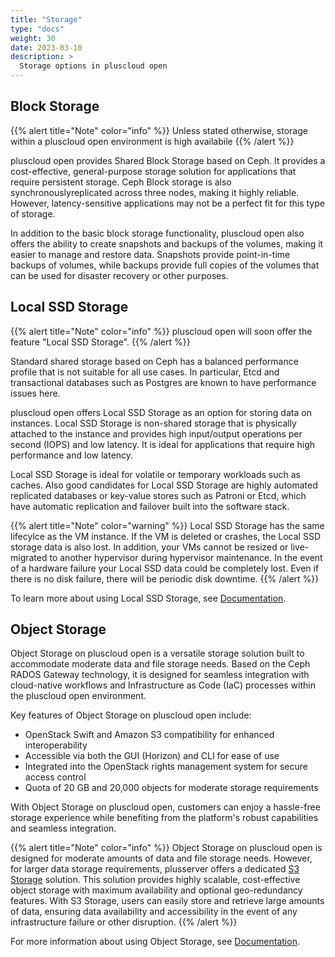 ```yaml
---
title: "Storage"
type: "docs"
weight: 30
date: 2023-03-10
description: >
  Storage options in pluscloud open
---
```


## Block Storage

{{% alert title="Note" color="info" %}}
Unless stated otherwise, storage within a pluscloud open environment is high availabile
{{% /alert %}}

pluscloud open provides Shared Block Storage based on Ceph. It provides a cost-effective, general-purpose storage solution for applications that require persistent storage. Ceph Block storage is also synchronouslyreplicated across three nodes, making it highly reliable. However, latency-sensitive applications may not be a perfect fit for this type of storage.

In addition to the basic block storage functionality, pluscloud open also offers the ability to create snapshots and backups of the volumes, making it easier to manage and restore data. Snapshots provide point-in-time backups of volumes, while backups provide full copies of the volumes that can be used for disaster recovery or other purposes.

## Local SSD Storage

{{% alert title="Note" color="info" %}}
pluscloud open will soon offer the feature "Local SSD Storage".
{{% /alert %}}

Standard shared storage based on Ceph has a balanced performance profile that is not suitable for all use cases. In particular, Etcd and transactional databases such as Postgres are known to have performance issues here.

pluscloud open offers Local SSD Storage as an option for storing data on instances. Local SSD Storage is non-shared storage that is physically attached to the instance and provides high input/output operations per second (IOPS) and low latency. It is ideal for applications that require high performance and low latency.

Local SSD Storage is ideal for volatile or temporary workloads such as caches. Also good candidates for Local SSD Storage are highly automated replicated databases or key-value stores such as Patroni or Etcd, which have automatic replication and failover built into the software stack.

{{% alert title="Note" color="warning" %}}
Local SSD Storage has the same lifecylce as the VM instance. If the VM is deleted or crashes, the Local SSD storage data is also lost. In addition, your VMs cannot be resized or live-migrated to another hypervisor during hypervisor maintenance. In the event of a hardware failure your Local SSD data could be completely lost. Even if there is no disk failure, there will be periodic disk downtime.
{{% /alert %}}

To learn more about using Local SSD Storage, see [Documentation](../../../reference/local-storage/).

## Object Storage

Object Storage on pluscloud open is a versatile storage solution built to accommodate moderate data and file storage needs. Based on the Ceph RADOS Gateway technology, it is designed for seamless integration with cloud-native workflows and Infrastructure as Code (IaC) processes within the pluscloud open environment.

Key features of Object Storage on pluscloud open include:

- OpenStack Swift and Amazon S3 compatibility for enhanced interoperability
- Accessible via both the GUI (Horizon) and CLI for ease of use
- Integrated into the OpenStack rights management system for secure access control
- Quota of 20 GB and 20,000 objects for moderate storage requirements

With Object Storage on pluscloud open, customers can enjoy a hassle-free storage experience while benefiting from the platform's robust capabilities and seamless integration.

{{% alert title="Note" color="info" %}}
Object Storage on pluscloud open is designed for moderate amounts of data and file storage needs. However, for larger data storage requirements, plusserver offers a dedicated [S3 Storage](https://www.plusserver.com/en/product/s3-storage/) solution. This solution provides highly scalable, cost-effective object storage with maximum availability and optional geo-redundancy features. With S3 Storage, users can easily store and retrieve large amounts of data, ensuring data availability and accessibility in the event of any infrastructure failure or other disruption.
{{% /alert %}}

For more information about using Object Storage, see [Documentation](../../../reference/object-storage/).
